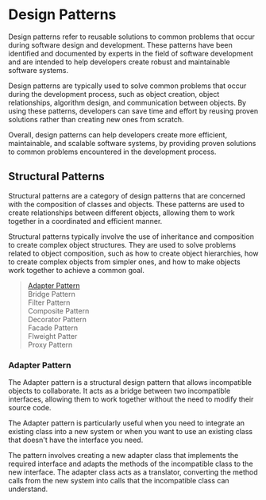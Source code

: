# Design Patterns

Design patterns refer to reusable solutions to common problems that occur during software design and development. These patterns have been identified and documented by experts in the field of software development and are intended to help developers create robust and maintainable software systems.

Design patterns are typically used to solve common problems that occur during the development process, such as object creation, object relationships, algorithm design, and communication between objects. By using these patterns, developers can save time and effort by reusing proven solutions rather than creating new ones from scratch.

Overall, design patterns can help developers create more efficient, maintainable, and scalable software systems, by providing proven solutions to common problems encountered in the development process.

## Structural Patterns

Structural patterns are a category of design patterns that are concerned with the composition of classes and objects. These patterns are used to create relationships between different objects, allowing them to work together in a coordinated and efficient manner.

Structural patterns typically involve the use of inheritance and composition to create complex object structures. They are used to solve problems related to object composition, such as how to create object hierarchies, how to create complex objects from simpler ones, and how to make objects work together to achieve a common goal.
> <a href="#adapterCapa">Adapter Pattern</a> <br/>
> Bridge Pattern <br/>
> Filter Pattern <br/>
> Composite Pattern <br/>
> Decorator Pattern <br/>
> Facade Pattern <br/>
> Flweight Patter <br/>
> Proxy Pattern <br/>

### <div id="adapterCapa"> Adapter Pattern</div>

The Adapter pattern is a structural design pattern that allows incompatible objects to collaborate. It acts as a bridge between two incompatible interfaces, allowing them to work together without the need to modify their source code.

The Adapter pattern is particularly useful when you need to integrate an existing class into a new system or when you want to use an existing class that doesn't have the interface you need.

The pattern involves creating a new adapter class that implements the required interface and adapts the methods of the incompatible class to the new interface. The adapter class acts as a translator, converting the method calls from the new system into calls that the incompatible class can understand.
